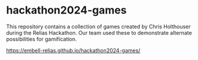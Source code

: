 # hackathon2024-games

This repository contains a collection of games created by Chris Holthouser during the Relias Hackathon. Our team used these to demonstrate alternate possibilities for gamification.

https://embell-relias.github.io/hackathon2024-games/
